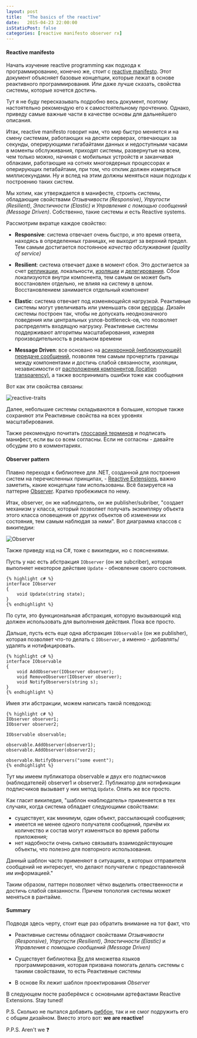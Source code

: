 ```yaml
---
layout: post
title:  "The basics of the reactive"
date:   2015-04-23 22:00:00
isStaticPost: false
categories: [reactive manifesto observer rx]
---
```


#### Reactive manifesto

Начать изучение reactive programming как подхода к программированию, конечно же, стоит с [reactive manifesto](http://www.reactivemanifesto.org/). Этот документ объясняет базовые концепции, которые лежат в основе реактивного программирования. Или даже лучше сказать, свойства системы, которые хочется достичь.

Тут я не буду пересказывать подробно весь документ, поэтому настоятельно рекомендую его к самостоятельному прочтению. Однако, приведу самые важные части в качестве основы для дальнейшего описания.

Итак, reactive manifesto говорит нам, что мир быстро меняется и на смену системам, работающих на десяти серверах, отвечающих за секунды, оперирующими гигабайтами данных и недоступными часами в моменты обслуживания, приходят системы, развернутые на всем, чем только можно, начиная с мобильных устройств и заканчивая облаками, работающие на сотнях многоядерных процессорах и оперирующих петабайтами, при том, что отклик должен измеряться миллисекундами. Ну и вслед на этим должны меняться наши подходы к построению таких систем. 

Мы хотим, как утверждается в манифесте, строить системы, обладающие свойствами *Отзывчивости (Responsive)*, *Упругости (Resilient)*, *Эластичности (Elastic)* и *Управления с помощью сообщений (Message Driven)*. Собственно, такие системы и есть Reactive systems.

Рассмотрим вкратце каждое свойство:

* **Responsive**: система отвечает очень быстро, и это время ответа, находясь в определенных границах, не выходит за верхний предел. Тем самым достигается постоянное *качество обслуживания (quality of service)*

* **Resilient**: система отвечает даже в момент сбоя. Это достигается за счет [репликации](http://www.reactivemanifesto.org/glossary#Replication), локальности, [изоляции](http://www.reactivemanifesto.org/glossary#Isolation) и [делегирования](http://www.reactivemanifesto.org/glossary#Delegation). Сбои локализуются внутри компонента, тем самым он может быть восстановлен отдельно, не влияя на систему в целом. Восстановлением занимается отдельный компонент

* **Elastic**: система отвечает под изменяющейся нагрузкой. Реактивные системы могут увеличивать или уменьшать свои [ресурсы](http://www.reactivemanifesto.org/glossary#Resource). Дизайн системы построен так, чтобы не допускать неоднозначного поведения или центральных узлов-bottleneck-ов, что позволяет распределять входящую нагрузку. Реактивные системы поддерживают алгоритмы масштабирования, измеряя производительность в реальном времени

* **Message Driven**: все основано на [асинхронной (неблокирующей)](http://www.reactivemanifesto.org/glossary#Asynchronous) [передаче сообщений](http://www.reactivemanifesto.org/glossary#Message-Driven), позволяя тем самым прочертить границы между компонентами и достичь слабой связанности, изоляции, независимости от [расположения компонентов (location transparency)](http://www.reactivemanifesto.org/glossary#Location-Transparency), а также воспринимать ошибки тоже как сообщения

Вот как эти свойства связаны:

![reactive-traits](http://www.reactivemanifesto.org/images/reactive-traits.svg)

Далее, небольшие системы складываются в большие, которые также сохраняют эти Реактивные свойства на всех уровнях масштабирования. 

Также рекомендую почитать [глоссарий терминов](http://www.reactivemanifesto.org/glossary) и подписать манифест, если вы со всем согласны. Если не согласны - давайте обсудим это в комментариях.

#### Observer pattern

Плавно переходя к библиотеке для .NET, созданной для построения систем на перечисленных принципах, - [Reactive Extensions](https://github.com/ReactiveX/Rx.NET), важно заметить, какие концепции там использованы. Всё базируется на паттерне [Observer](https://ru.wikipedia.org/wiki/%D0%9D%D0%B0%D0%B1%D0%BB%D1%8E%D0%B4%D0%B0%D1%82%D0%B5%D0%BB%D1%8C_(%D1%88%D0%B0%D0%B1%D0%BB%D0%BE%D0%BD_%D0%BF%D1%80%D0%BE%D0%B5%D0%BA%D1%82%D0%B8%D1%80%D0%BE%D0%B2%D0%B0%D0%BD%D0%B8%D1%8F)). Кратко пробежимся по нему.

Итак, observer, он же наблюдатель, он же publisher/subriber, "создает механизм у класса, который позволяет получать экземпляру объекта этого класса оповещения от других объектов об изменении их состояния, тем самым наблюдая за ними". Вот диаграмма классов с википедии:

![Observer](https://upload.wikimedia.org/wikipedia/ru/d/d3/Observer.png)

Также приведу код на C#, тоже с википедии, но с пояснениями.

Пусть у нас есть абстракция `IObserver` (он же subcriber), которая выполняет некоторое действие `Update` - обновление своего состояния.

    {% highlight c# %}
    interface IObserver 
    {
        void Update(string state);
    }
    {% endhighlight %}

По сути, это функциональная абстракция, которую вызывающий код должен использовать для выполнения действия. Пока все просто.

Дальше, пусть есть еще одна абстракция `IObservable` (он же publisher), которая позволяет что-то делать с `IObserver`, а именно - добавлять/удалять и нотифицировать.

    {% highlight c# %}
    interface IObservable
    {
        void AddObserver(IObserver observer);
        void RemoveObserver(IObserver observer);
        void NotifyObservers(string s);
    }
    {% endhighlight %}

Имея эти абстракции, можем написать такой псевдокод:

    {% highlight c# %}
    IObserver observer1;
    IObserver observer2;
    
    IObservable observable;
    
    observable.AddObserver(observer1);
    observable.AddObserver(observer2);
    
    observable.NotifyObservers("some event");
    {% endhighlight %}

Тут мы имеем публикатора observable и двух его подписчиков (наблюдателей) observer1 и observer2. Публикатор для нотификации подписчиков вызывает у них метод `Update`. Опять же все просто.

Как гласит википедия, "шаблон «наблюдатель» применяется в тех случаях, когда система обладает следующими свойствами:

* существует, как минимум, один объект, рассылающий сообщения;
* имеется не менее одного получателя сообщений, причём их количество и состав могут изменяться во время работы приложения;
* нет надобности очень сильно связывать взаимодействующие объекты, что полезно для повторного использования.

Данный шаблон часто применяют в ситуациях, в которых отправителя сообщений не интересует, что делают получатели с предоставленной им информацией."

Таким образом, паттерн позволяет чётко выделить отвественности и достичь слабой связанности. Причем топология системы может меняться в рантайме.

#### Summary

Подводя здесь черту, стоит еще раз обратить внимание на тот факт, что 

* Реактивные системы обладают свойствами *Отзывчивости (Responsive)*, *Упругости (Resilient)*, *Эластичности (Elastic)* и *Управления с помощью сообщений (Message Driven)*

* Существует библиотека [Rx](https://github.com/ReactiveX) для множетва языков программирования, которая призвана помогать делать системы с такими свойствами, то есть Реактивные системы

* В основе Rx лежит шаблон проектирования *Observer*

В следующем посте разберёмся с основными артефактами Reactive Extensions. Stay tuned!

P.S. Сколько не пытался добавить [риббон](http://www.reactivemanifesto.org/ribbons), так и не смог подружить его с общим дизайном. Вместо этого вот: **we are reactive!**

P.P.S. Aren't we :question:
